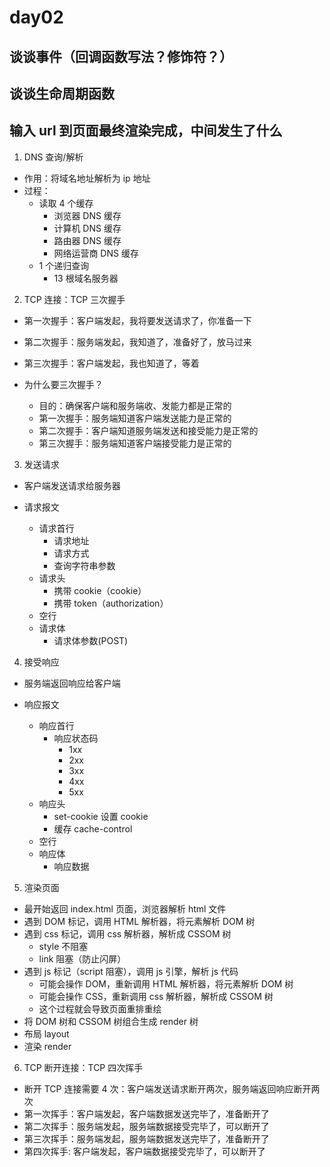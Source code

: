 # day02

## 谈谈事件（回调函数写法？修饰符？）

## 谈谈生命周期函数

## 输入 url 到页面最终渲染完成，中间发生了什么

1. DNS 查询/解析

- 作用：将域名地址解析为 ip 地址
- 过程：
  - 读取 4 个缓存
    - 浏览器 DNS 缓存
    - 计算机 DNS 缓存
    - 路由器 DNS 缓存
    - 网络运营商 DNS 缓存
  - 1 个递归查询
    - 13 根域名服务器

2. TCP 连接：TCP 三次握手

- 第一次握手：客户端发起，我将要发送请求了，你准备一下
- 第二次握手：服务端发起，我知道了，准备好了，放马过来
- 第三次握手：客户端发起，我也知道了，等着

- 为什么要三次握手？
  - 目的：确保客户端和服务端收、发能力都是正常的
  - 第一次握手：服务端知道客户端发送能力是正常的
  - 第二次握手：客户端知道服务端发送和接受能力是正常的
  - 第三次握手：服务端知道客户端接受能力是正常的

3. 发送请求

- 客户端发送请求给服务器
- 请求报文

  - 请求首行
    - 请求地址
    - 请求方式
    - 查询字符串参数
  - 请求头
    - 携带 cookie（cookie）
    - 携带 token（authorization）
  - 空行
  - 请求体
    - 请求体参数(POST)

4. 接受响应

- 服务端返回响应给客户端
- 响应报文

  - 响应首行
    - 响应状态码
      - 1xx
      - 2xx
      - 3xx
      - 4xx
      - 5xx
  - 响应头
    - set-cookie 设置 cookie
    - 缓存 cache-control
  - 空行
  - 响应体
    - 响应数据

5. 渲染页面

- 最开始返回 index.html 页面，浏览器解析 html 文件
- 遇到 DOM 标记，调用 HTML 解析器，将元素解析 DOM 树
- 遇到 css 标记，调用 css 解析器，解析成 CSSOM 树
  - style 不阻塞
  - link 阻塞（防止闪屏）
- 遇到 js 标记（script 阻塞），调用 js 引擎，解析 js 代码
  - 可能会操作 DOM，重新调用 HTML 解析器，将元素解析 DOM 树
  - 可能会操作 CSS，重新调用 css 解析器，解析成 CSSOM 树
  - 这个过程就会导致页面重排重绘
- 将 DOM 树和 CSSOM 树组合生成 render 树
- 布局 layout
- 渲染 render

6. TCP 断开连接：TCP 四次挥手

- 断开 TCP 连接需要 4 次：客户端发送请求断开两次，服务端返回响应断开两次
- 第一次挥手：客户端发起，客户端数据发送完毕了，准备断开了
- 第二次挥手：服务端发起，服务端数据接受完毕了，可以断开了
- 第三次挥手：服务端发起，服务端数据发送完毕了，准备断开了
- 第四次挥手: 客户端发起，客户端数据接受完毕了，可以断开了
